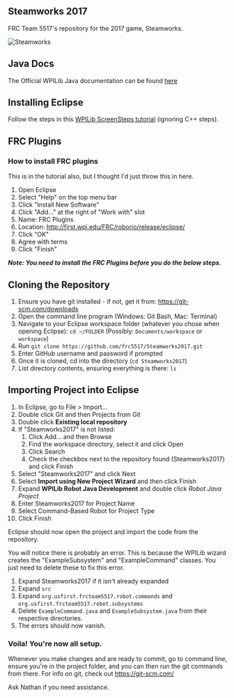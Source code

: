## Steamworks 2017
FRC Team 5517's repository for the 2017 game, Steamworks.

![Steamworks](http://firstinspires.org/sites/default/files/uploads/resource_library/frc/game-and-season-info/competition-manual/2017/first-steamworks-transparent-logo.png)

## Java Docs
The Official WPILib Java documentation can be found
[here](https://wpilib.screenstepslive.com/s/4485/m/13809)

## Installing Eclipse

Follow the steps in this [WPILib ScreenSteps tutorial](http://wpilib.screenstepslive.com/s/4485/m/13809/l/599681-installing-eclipse-c-java) (ignoring C++ steps).

## FRC Plugins
### How to install FRC plugins
This is in the tutorial also, but I thought I'd just throw this in here.

1. Open Eclipse
2. Select "Help" on the top menu bar
3. Click "Install New Software"
4. Click "Add..."  at the right of "Work with" slot
5. Name: FRC Plugins
6. Location: http://first.wpi.edu/FRC/roborio/release/eclipse/
7. Click "OK"
8. Agree with terms
9. Click "Finish"

***Note: You need to install the FRC Plugins before you do the below steps.***

## Cloning the Repository
1. Ensure you have git installed - if not, get it from: https://git-scm.com/downloads
2. Open the command line program (Windows: Git Bash, Mac: Terminal)
3. Navigate to your Eclipse workspace folder (whatever you chose when opening Eclipse): `cd ~/FOLDER`
   (Possibly: `Documents/workspace` or `workspace`)
4. Run `git clone https://github.com/frc5517/Steamworks2017.git`
5. Enter GitHub username and password if prompted
6. Once it is cloned, cd into the directory (`cd Steamworks2017`)
7. List directory contents, ensuring everything is there: `ls`

## Importing Project into Eclipse
1. In Eclipse, go to File > Import...
2. Double click Git and then Projects from Git
3. Double click **Existing local repository**
4. If "Steamworks2017" is not listed:
   1. Click Add... and then Browse
   2. Find the workspace directory, select it and click Open
   3. Click Search
   4. Check the checkbox next to the repository found (Steamworks2017) and click Finish
5. Select "Steamworks2017" and click Next
6. Select **Import using New Project Wizard** and then click Finish
9. Expand **WPILib Robot Java Development** and double click *Robot Java Project*
10. Enter Steamworks2017 for Project Name
11. Select Command-Based Robot for Project Type
12. Click Finish

Eclipse should now open the project and import the code from the repository. 

You will notice there is probably an error. This is because the WPILib wizard creates the "ExampleSubsystem" and "ExampleCommand" classes. You just need to delete these to fix this error.

1. Expand Steamworks2017 if it isn't already expanded
2. Expand `src`
3. Expand `org.usfirst.frcteam5517.robot.commands` and `org.usfirst.frcteam5517.robot.subsystems`
4. Delete `ExampleCommand.java` and `ExampleSubsystem.java` from their respective directories.
5. The errors should now vanish.

### Voila! You're now all setup.

Whenever you make changes and are ready to commit, go to command line, ensure you're in the project folder, and you can then run the git commands from there. For info on git, check out https://git-scm.com/

Ask Nathan if you need assistance.
